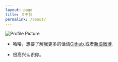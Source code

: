 ```yaml
---
layout: page
title: 关于我
permalink: /about/
---
```


<img src="{{ site.baseurl }}/assets/profile-placeholder.jpg" title="Profile Picture" class="profile">

* 哈喽，想要了解我更多的话请[Github](https://github.com/onlyhy).或者[新浪微博](http://weibo.com/xxxxonlyhy).

* 很高兴认识你。

